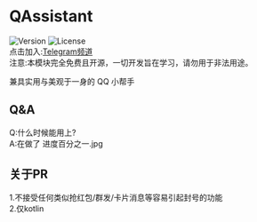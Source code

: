  # QAssistant
![Version](https://img.shields.io/github/stars/KitsunePie/QAssistant)
![License](https://img.shields.io/github/license/KitsunePie/QAssistant)     
点击加入:[Telegram频道](https://t.me/QAssistant)    
注意:本模块完全免费且开源，一切开发旨在学习，请勿用于非法用途。        

兼具实用与美观于一身的 QQ 小帮手

## Q&A
Q:什么时候能用上?        
A:在做了 进度百分之一.jpg

## 关于PR
1.不接受任何类似抢红包/群发/卡片消息等容易引起封号的功能        
2.仅kotlin
